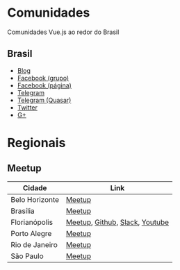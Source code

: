 # Comunidades
Comunidades Vue.js ao redor do Brasil

## Brasil
- [Blog](http://www.vuejs-brasil.com.br)
- [Facebook (grupo)](https://www.facebook.com/groups/vuejsbr/)
- [Facebook (página)](https://www.facebook.com/vuejsbrasil/)
- [Telegram](https://t.me/vuejsbrasil)
- [Telegram (Quasar)](https://t.me/quasarframeworkbrasil)
- [Twitter](https://twitter.com/vuejs_brasil)
- [G+](https://plus.google.com/communities/104012886918830494146)

# Regionais
## Meetup

Cidade | Link |
------ | ----
Belo Horizonte | [Meetup](https://www.meetup.com/pt-BR/Vuejs-at-BH)
Brasília | [Meetup](https://www.meetup.com/pt-BR/Vuejs-at-DF)
Florianópolis | [Meetup](https://www.meetup.com/pt-BR/floripa-vuejs/), [Github](https://github.com/vuefloripa), [Slack](https://join.slack.com/t/vuefloripa/shared_invite/enQtMjQyNjYwNDEyMTk4LTY1ZDVmMTg2ZmZiNzM4Mjk3YjhhNjlmYWQ4ZDM0NzliMTcwZTk4NjFhMjliZGIxYmE5YzU0M2ViMTc4NGY3MzE), [Youtube](https://www.youtube.com/channel/UCzQX1I0wiW64Fh7dVUIM-BA)
Porto Alegre | [Meetup](https://www.meetup.com/pt-BR/Meetup-de-Vue-js-Porto-Alegre)
Rio de Janeiro | [Meetup](https://www.meetup.com/pt-BR/Vue-js-in-Rio)
São Paulo | [Meetup](https://www.meetup.com/pt-BR/VueJS-SP/)


